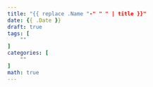 ```yaml
---
title: "{{ replace .Name "-" " " | title }}"
date: {{ .Date }}
draft: true
tags: [
    ""
]
categories: [
    ""
]
math: true
---
```


